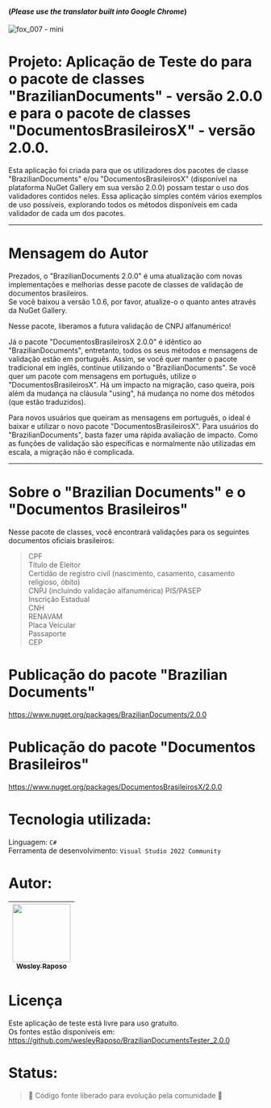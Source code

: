 #### (*Please use the translator built into Google Chrome*)
![fox_007 - mini](https://user-images.githubusercontent.com/50245831/237539094-b20fe912-e476-4795-b3cf-a10b9c7cf426.png)
# Projeto: Aplicação de Teste do para o pacote de classes "BrazilianDocuments" - versão 2.0.0 e para o pacote de classes "DocumentosBrasileirosX" - versão 2.0.0.

Esta aplicação foi criada para que os utilizadores dos pacotes de classe "BrazilianDocuments" e/ou "DocumentosBrasileirosX" (disponível na plataforma NuGet Gallery em sua versão 2.0.0) possam testar o uso dos validadores contidos neles. Essa aplicação simples contém vários exemplos de uso possíveis, explorando todos os métodos disponíveis em cada validador de cada um dos pacotes. 

---------------------
# Mensagem do Autor

Prezados, o "BrazilianDocuments 2.0.0" é uma atualização com novas implementações e melhorias desse pacote de classes de validação de documentos brasileiros.  
Se você baixou a versão 1.0.6, por favor, atualize-o o quanto antes através da NuGet Gallery.  
  
Nesse pacote, liberamos a futura validação de CNPJ alfanumérico!

Já o pacote "DocumentosBrasileirosX 2.0.0" é idêntico ao "BrazilianDocuments", entretanto, todos os seus métodos e mensagens de validação estão em português.
Assim, se você quer manter o pacote tradicional em inglês, continue utilizando o "BrazilianDocuments". Se você quer um pacote com mensagens em português, utilize o "DocumentosBrasileirosX".
Há um impacto na migração, caso queira, pois além da mudança na cláusula "using", há mudança no nome dos métodos (que estão traduzidos).

Para novos usuários que queiram as mensagens em português, o ideal é baixar e utilizar o novo pacote "DocumentosBrasileirosX".
Para usuários do "BrazilianDocuments", basta fazer uma rápida avaliação de impacto. Como as funções de validação são específicas e normalmente não utilizadas em escala, a migração não é complicada.

---------------------

# Sobre o "Brazilian Documents" e o "Documentos Brasileiros"

Nesse pacote de classes, você encontrará validações para os seguintes documentos oficiais brasileiros:
> CPF  
> Título de Eleitor  
> Certidão de registro civil (nascimento, casamento, casamento religioso, óbito)  
> CNPJ (incluindo validação alfanumérica) 
> PIS/PASEP  
> Inscrição Estadual  
> CNH  
> RENAVAM  
> Placa Veícular  
> Passaporte  
> CEP  

# Publicação do pacote "Brazilian Documents"

https://www.nuget.org/packages/BrazilianDocuments/2.0.0

# Publicação do pacote "Documentos Brasileiros"

https://www.nuget.org/packages/DocumentosBrasileirosX/2.0.0


# Tecnologia utilizada:

Linguagem: ```C#```  
Ferramenta de desenvolvimento: ```Visual Studio 2022 Community```  


# Autor:

| [<img src="https://avatars.githubusercontent.com/u/50245831?v=4" width=115><br><sub>Wesley Raposo</sub>](https://github.com/wesleyRaposo) 
| :---: |



# Licença

Este aplicação de teste está livre para uso gratuito.  
Os fontes estão disponíveis em: https://github.com/wesleyRaposo/BrazilianDocumentsTester_2.0.0
 

# Status:

> :construction: Código fonte liberado para evolução pela comunidade :construction:

